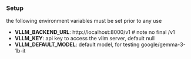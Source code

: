 ### Setup

the following environment variables must be set prior to any use
- **VLLM_BACKEND_URL**: http://localhost:8000/v1 # note no final /v1
- **VLLM_KEY**: api key to access the vllm server, default null
- **VLLM_DEFAULT_MODEL**: default model, for testing google/gemma-3-1b-it